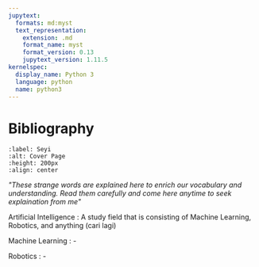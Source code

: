 ```yaml
---
jupytext:
  formats: md:myst
  text_representation:
    extension: .md
    format_name: myst
    format_version: 0.13
    jupytext_version: 1.11.5
kernelspec:
  display_name: Python 3
  language: python
  name: python3
---
```


# Bibliography
<!--  -->

```{image} ../_static/images/char/Seyi.png
:label: Seyi
:alt: Cover Page
:height: 200px
:align: center
```

*"These strange words are explained here to enrich our vocabulary and understanding. Read them carefully and come here anytime to seek explaination from me"*


Artificial Intelligence
: A study field that is consisting of Machine Learning, Robotics, and anything (cari lagi)

Machine Learning
: -

Robotics
: -
